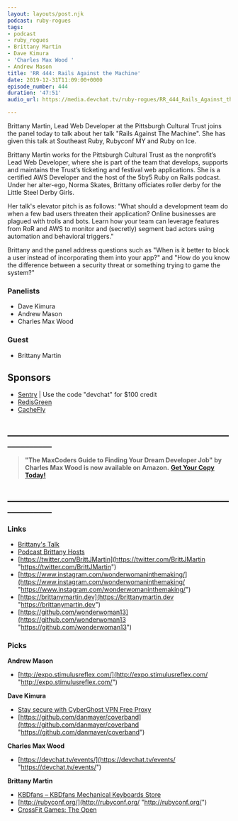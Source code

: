 ```yaml
---
layout: layouts/post.njk
podcast: ruby-rogues
tags:
- podcast
- ruby_rogues
- Brittany Martin
- Dave Kimura
- 'Charles Max Wood '
- Andrew Mason
title: 'RR 444: Rails Against the Machine'
date: 2019-12-31T11:09:00+0000
episode_number: 444
duration: '47:51'
audio_url: https://media.devchat.tv/ruby-rogues/RR_444_Rails_Against_the_Machine.mp3

---
```

Brittany Martin, Lead Web Developer at the Pittsburgh Cultural Trust joins the panel today to talk about her talk "Rails Against The Machine".  She has given this talk at Southeast Ruby, Rubyconf MY and Ruby on Ice.

Brittany Martin works for the Pittsburgh Cultural Trust as the nonprofit’s Lead Web Developer, where she is part of the team that develops, supports and maintains the Trust’s ticketing and festival web applications. She is a certified AWS Developer and the host of the 5by5 Ruby on Rails podcast. Under her alter-ego, Norma Skates, Brittany officiates roller derby for the Little Steel Derby Girls.

Her talk's elevator pitch is as follows: "What should a development team do when a few bad users threaten their application? Online businesses are plagued with trolls and bots. Learn how your team can leverage features from RoR and AWS to monitor and (secretly) segment bad actors using automation and behavioral triggers."

Brittany and the panel address questions such as "When is it better to block a user instead of incorporating them into your app?" and "How do you know the difference between a security threat or something trying to game the system?"

### Panelists

* Dave Kimura
* Andrew Mason
* Charles Max Wood

### Guest

* Brittany Martin

## Sponsors

* [Sentry](http://sentry.io/) | Use the code "devchat" for $100 credit
* [RedisGreen](https://redisgreen.net/)
* [CacheFly](https://www.cachefly.com/)

## **____________________________________________________________**

> **"The MaxCoders Guide to Finding Your Dream Developer Job" by Charles Max Wood is now available on Amazon.** [**Get Your Copy Today!**](https://www.amazon.com/gp/product/B081MBL5C9/ref=as_li_ss_tl?ie=UTF8&linkCode=sl1&tag=devchattv-20&linkId=9d61363241636e2546ef46abba198746&language=en_US)

## **____________________________________________________________**

### Links

* [Brittany's Talk ](https://www.youtube.com/watch?v=bmIfkcAQEE8 "Rails Against The Machine")
* [Podcast Brittany Hosts](http://5by5.tv/rubyonrails)
* [https://twitter.com/BrittJMartin](https://twitter.com/BrittJMartin "https://twitter.com/BrittJMartin")
* [https://www.instagram.com/wonderwomaninthemaking/](https://www.instagram.com/wonderwomaninthemaking/ "https://www.instagram.com/wonderwomaninthemaking/")
* [https://brittanymartin.dev](https://brittanymartin.dev "https://brittanymartin.dev")
* [https://github.com/wonderwoman13](https://github.com/wonderwoman13 "https://github.com/wonderwoman13")

### Picks

**Andrew Mason**

* [http://expo.stimulusreflex.com/](http://expo.stimulusreflex.com/ "http://expo.stimulusreflex.com/")

**Dave Kimura**

* [Stay secure with CyberGhost VPN Free Proxy](https://chrome.google.com/webstore/detail/stay-secure-with-cybergho/ffbkglfijbcbgblgflchnbphjdllaogb?hl=en "Stay secure with CyberGhost VPN Free Proxy")
* [https://github.com/danmayer/coverband](https://github.com/danmayer/coverband "https://github.com/danmayer/coverband")

**Charles Max Wood**

* [https://devchat.tv/events/](https://devchat.tv/events/ "https://devchat.tv/events/")

**Brittany Martin**

* [KBDfans – KBDfans Mechanical Keyboards Store](https://kbdfans.com/ "KBDfans – KBDfans Mechanical Keyboards Store")
* [http://rubyconf.org/](http://rubyconf.org/ "http://rubyconf.org/")
* [CrossFit Games: The Open](https://games.crossfit.com/sanctionals "CrossFit Games")